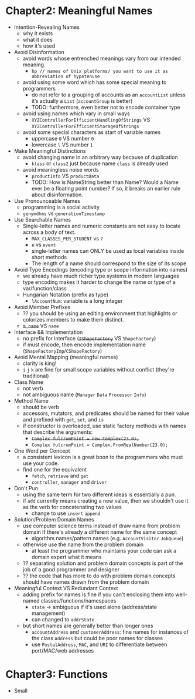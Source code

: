 # Chapter2: Meaningful Names
* Intention-Revealing Names
    * why it exists
    * what it does
    * how it's used
* Avoid Disinformation
    * avoid words whose entrenched meanings vary from our intended meaning.
        * `hp // names of Unix platforms/ you want to use it as abbreviation of hypotenuse`
    * avoid using some word which has some special meaning to programmers
        * do not refer to a grouping of accounts as an `accountList` unless it’s actually a `List` (`accountGroup` is better)
        * TODO: furthermore, even better not to encode container type
    * avoid using names which vary in small ways
        * `XYZControllerForEfficientHandlingOfStrings` VS `XYZControllerForEfficientStorageOfStrings`
    * avoid some special characters as start of variable names
        * uppercase `O` VS number `0`
        * lowercase `l` VS number `1`
* Make Meaningful Distinctions
    * avoid changing name in an arbitrary way because of duplication
        * `klass` or `class2` just because name `class` is already used
    * avoid meaningless noise words
        * `productInfo` VS `productData`
        * TODO: How is NameString better than Name? Would a Name ever be a floating point number? If so, it breaks an earlier rule about disinformation.
* Use Pronounceable Names
    * programming is a social activity
    * `genymdhms` vs `generationTimestamp`
* Use Searchable Names
    * Single-letter names and numeric constants are not easy to locate across a body of text.
        * `MAX_CLASSES_PER_STUDENT` vs `7`
        * `e` vs `event`
        * single-letter names can ONLY be used as local variables inside short methods
        * The length of a name should correspond to the size of its scope
* Avoid Type Encodings (encoding type or scope information into names)
    * we already have much richer type systems in modern languages
    * type encoding makes it harder to change the name or type of a var/function/class
    * Hungarian Notation (prefix as type)
        * `lAccountNum`: variable is a long integer
* Avoid Member Prefixes
    * ?? you should be using an editing environment that highlights or colorizes members to make them distinct.
    * ~~`m_name`~~ VS `name`
* Interface && Implementation
    * no prefix for interface (~~`IShapeFactory`~~ VS `ShapeFactory`)
    * if must encode, then encode implementation name (`ShapeFactoryImp`/`CShapeFactory`)
* Avoid Mental Mapping (meaningful names)
    * clarity is king!
    * `i` `j` `k` are fine for small scope variables without conflict (they're traditional)
* Class Name
    * not verb
    * not ambiguous name (`Manager` `Data` `Processor` `Info`)
* Method Name
    * should be verb
    * accessors, mutators, and predicates should be named for their value and prefixed with `get`, `set`, and `is`
    * if constructor is overloaded, use static factory methods with names that describe the arguments:
        * ~~`Complex fulcrumPoint = new Complex(23.0);`~~
        * `Complex fulcrumPoint = Complex.FromRealNumber(23.0);`
* One Word per Concept
    * a consistent lexicon is a great boon to the programmers who must use your code.
    * find one for the equivalent
        * `fetch`, `retrieve` and `get`
        * `controller`, `manager` and `driver`
* Don't Pun
    * using the same term for two different ideas is essentially a pun.
    * if `add` currently means creating a new value, then we shouldn't use it as the verb for concatenating two values
        * change to use `insert` `append`
* Solution/Problem Domain Names
    * use computer science terms instead of draw name from problem domain if there's already a different name for the same concept
        * algorithm names/pattern names (e.g. `AccountVisitor` `JobQueue`)
    * otherwise use the name from the problem domain
        * at least the programmer who maintains your code can ask a domain expert what it means
    * ?? separating solution and problem domain concepts is part of the job of a good programmer and designer
    * ?? the code that has more to do with problem domain concepts should have names drawn from the problem domain
* Meaningful Context VS Redundant Context
    * adding prefix for names is fine if you can't enclosing them into well-named classes/functions/namespaces
        * `state` -> ambiguous if it's used alone (address/state management)
        * can changed to `addrState`
    * but short names are generally better than longer ones
        * `accountAddress` and `customerAddress`: fine names for instances of the class `Address` but could be poor names for classes
        * use `PostalAddress`, `MAC`, and `URI` to differentiate between port/MAC/web addresses
# Chapter3: Functions
* Small